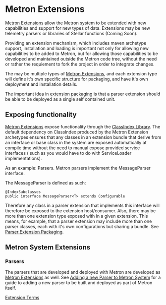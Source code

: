 # Metron Extensions

[Metron Extensions](Terms.md#metron-extensions) allow the Metron system to be extended with new capabilities and support for new types of data.
Extensions may be new telemetry parsers or libraries of Stellar functions (Coming Soon).

Providing an extension mechanism, which includes maven archetype support, installation and loading is important not only for allowing new capabilities to be added to Metron,
but for allowing those capabilities to be developed and maintained outside the Metron code tree, without the need or rather the requiement to fork the project in order to integrate changes.

The may be multiple types of [Metron Extensions](Terms.md#metron-extensions), and each extension type will define it's own specific structure
for packaging, and have it's own deployment and installation details.

The important idea in [extension packaging](Packaging.md) is that a parser extension should be able to be deployed as a single
self contained unit.

## Exposing functionality

[Metron Extensions](Terms.md#metron-extensions) expose functionality through the [ClassIndex Library](https://github.com/atteo/classindex).
The default dependency on ClassIndex produced by the Metron Extension archetypes ensures that any classes in an
extension bundle that derive from an interface or base class in the system are exposed automatically at compile time
without the need to manual expose provided service interfaces ( such as you would have to do with ServiceLoader implementations).

As an example: Parsers.  Metron parsers implement the MessageParser interface.

The MessageParser is defined as such:

```
@IndexSubclasses
public interface MessageParser<T> extends Configurable

```
Therefore any class in a parser extension that implements this interface will therefore be exposed to the extension host/consumer.
Also, there may be more than one extension type exposed with in a given extension.  This means, for example, that a parser extension may include
more than one parser classes, each with it's own configurations but sharing a bundle. See [Parser Extension Packaging](metron-parser-extensions/Packaging.md).


## Metron System Extensions

### Parsers

The parsers that are developed and deployed with Metron are developed as [Metron Extensions](Terms.md#metron-extensions) as well.
See [Adding a new Parser to Metron System](metron-parser-extensions/Developing.md) for a guide to adding a new parser to be built and deployed as part of Metron itself.



[Extension Terms](Terms.md)

